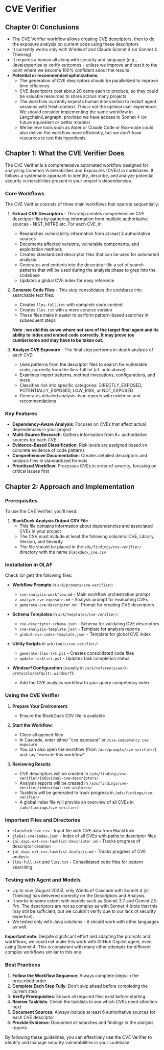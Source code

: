 # CVE Verifier

## Chapter 0: Conclusions

- The CVE Verifier workflow allows creating CVE descriptors, then to do the exposure analysis on current code using these descriptors
- It currently works only with Windsurf and Claude Sonnet 4 (or Sonnet 4 Thinking)
- It requires a human all along with security and language (e.g., Java)expertise to verify outcomes - unless we improve and test it to the point where we become 100% confident about the results
- **Potential or recommended optimizations**:
  - The generation of CVE descriptors should be parallelized to improve time efficiency
  - CVE descriptors cost about 20 cents each to produce, so they could be valuable resources to share across many projects
  - The workflow currently expects human intervention to restart agent sessions with fresh context. This is not the optimal user experience. We should consider implementing the same workflow in Langchain/Langraph, provided we have access to Sonnet 4 (or future equivalent or better models)
  - We believe tools such as Aider or Claude Code or Roo-code could also deliver the workflow more efficiently, but we don't have resources to test this hypothesis


## Chapter 1: What the CVE Verifier Does

The CVE Verifier is a comprehensive automated workflow designed for analyzing Common Vulnerabilities and Exposures (CVEs) in codebases. It follows a systematic approach to identify, describe, and analyze potential security vulnerabilities present in your project's dependencies.

### Core Workflows

The CVE Verifier consists of three main workflows that operate sequentially:

1. **Extract CVE Descriptors** - This step creates comprehensive CVE descriptor files by gathering information from multiple authoritative sources - NIST, MITRE etc. For each CVE, it:
   - Researches vulnerability information from at least 3 authoritative sources
   - Documents affected versions, vulnerable components, and exploitation methods
   - Creates standardized descriptor files that can be used for automated analysis
   - Generates and embeds into the descriptor file a set of search patterns that will be used during the analysis phase to grep into the codebase
   - Updates a global CVE index for easy reference

2. **Generate Code Files** - This step consolidates the codebase into searchable text files:
   - Creates `llms-full.txt` with complete code content
   - Creates `llms.txt` with a more concise version
   - These files make it easier to perform pattern-based searches in subsequent steps

   **Note : we did this as we where not sure of the target final agent and its ability to index and embed code correctly. It may prove too cumbersome and may have to be taken out.**



3. **Analyze CVE Exposure** - The final step performs in-depth analysis of each CVE:
   - Uses patterns from the descriptor files to search for vulnerable code, currently from the llms-full.txt (cf. note above).
   - Examines import patterns, method invocations, configurations, and more
   - Classifies risk into specific categories: DIRECTLY_EXPOSED, POTENTIALLY_EXPOSED, LOW_RISK, or NOT_EXPOSED
   - Generates detailed analysis Json reports with evidence and recommendations

### Key Features

- **Dependency-Aware Analysis**: Focuses on CVEs that affect actual dependencies in your project
- **Multi-Source Research**: Gathers information from 6+ authoritative sources for each CVE
- **Evidence-Based Classification**: Risk levels are assigned based on concrete evidence of code patterns
- **Comprehensive Documentation**: Creates detailed descriptors and analysis files in standardized formats
- **Prioritized Workflow**: Processes CVEs in order of severity, focusing on critical issues first

## Chapter 2: Approach and Implementation

### Prerequisites

To use the CVE Verifier, you'll need:

1. **BlackDuck Analysis Output CSV File**
   - This file contains information about dependencies and associated CVEs in your project
   - The CSV must include at least the following columns: CVE, Library, Version, and Severity
   - The file should be placed in the `ads/findings/cve-verifier/` directory with the name `blackduck_cve.csv`

### Installation in OLAF

Check (or get) the following files:

- **Workflow Prompts** in `ack/prompts/cve-verifier/`:
  - `cve-analysis-workflow.md` - Main workflow orchestration prompt
  - `analyze-cve-exposure.md` - Analysis prompt for evaluating CVEs
  - `generate-cve-descriptor.md` - Prompt for creating CVE descriptors

- **Schema Templates** in `ack/templates/cve-verifier/`:
  - `cve-descriptor-schema.json` - Schema for validating CVE descriptors
  - `cve-analysis-template.json` - Template for analysis reports
  - `global-cve-index-template.json` - Template for global CVE index

- **Utility Scripts** in `ack/tools/cve-verifier/`:
  - `generate-llms-txt.ps1` - Creates consolidated code files
  - `update-tasklist.ps1` - Updates task completion status


- **Windsurf Configuration** (usually in `/ack/reference/work-protocols/default/.windsurf`):
  - Add the CVE analysis workflow to your query competency index

### Using the CVE Verifier

1. **Prepare Your Environment**:
   - Ensure the BlackDuck CSV file is available

2. **Start the Workflow**:
   - Close all opened files
   - In Cascade, enter either "cve exposure" or `/use-competency cve exposure`
   - You can also open the workflow (from `/ack/prompts/cve-verifier/`) and say "execute this workflow"

3. **Reviewing Results**:
   - CVE descriptors will be created in `/ads/findings/cve-verifier/individual-cve-descriptors/`
   - Analysis reports will be created in `/ads/findings/cve-verifier/individual-cve-analyses/`
   - Tasklists will be generated to track progress in `/ads/findings/cve-verifier/`
   - A global index file will provide an overview of all CVEs in `/ads/findings/cve-verifier/`

### Important Files and Directories

- `blackduck_cve.csv` - Input file with CVE data from BlackDuck
- `global-cve-index.json` - Index of all CVEs with paths to descriptor files
- `jal-dapi-ext-cve-tasklist-Descriptor.md` - Tracks progress of descriptor creation
- `jal-dapi-ext-cve-tasklist-Analysis.md` - Tracks progress of CVE analysis
- `llms-full.txt` and `llms.txt` - Consolidated code files for pattern searching


### Testing with Agent and Models

- Up to now (August 2025), only Windsurf Cascade with Sonnet 4 (or Thinking) has delivered correctly on the Descriptors and Analysis.
- It works to some extent with models such as Sonnet 3.7 and Gemini 2.5 Pro. The descriptors are not as complex as with Sonnet 4 (note that this may still be sufficient, but we couldn't verify due to our lack of security expertise).
- We tested only with Java solutions - it should work with other languages as well.

**Important note**: Despite significant effort and adapting the prompts and workflows, we could not make this work with GitHub Copilot agent, even using Sonnet 4. This is consistent with many other attempts for different complex workflows similar to this one.

### Best Practices

1. **Follow the Workflow Sequence**: Always complete steps in the prescribed order
2. **Complete Each Step Fully**: Don't skip ahead before completing the current step
3. **Verify Prerequisites**: Ensure all required files exist before starting
4. **Review Tasklists**: Check the tasklists to see which CVEs need attention next
5. **Document Sources**: Always include at least 6 authoritative sources for each CVE descriptor
6. **Provide Evidence**: Document all searches and findings in the analysis reports

By following these guidelines, you can effectively use the CVE Verifier to identify and manage security vulnerabilities in your codebase.
